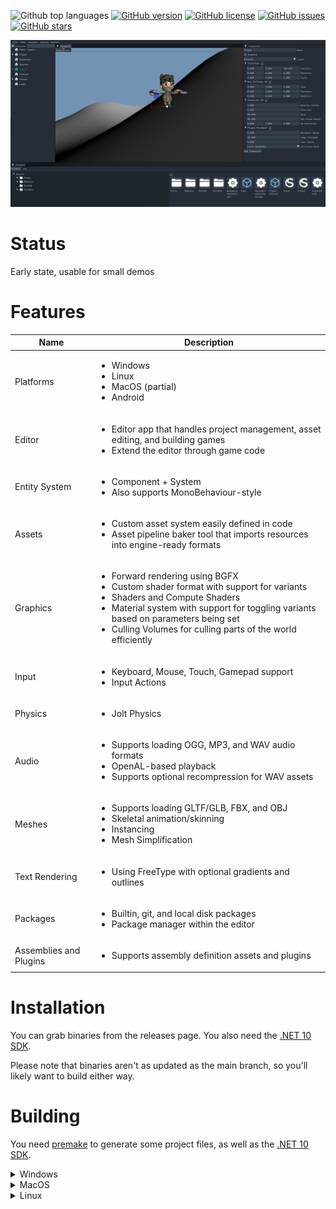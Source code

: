 ![Github top languages](https://img.shields.io/github/languages/top/staple-engine/stapleengine)
[![GitHub version](https://img.shields.io/github/v/release/staple-engine/stapleengine?include_prereleases&style=flat-square)](https://github.com/staple-engine/stapleengine/releases) 
[![GitHub license](https://img.shields.io/github/license/staple-engine/stapleengine?style=flat-square)](https://github.com/staple-engine/stapleengine/blob/main/LICENSE) 
[![GitHub issues](https://img.shields.io/github/issues/staple-engine/stapleengine?style=flat-square)](https://github.com/staple-engine/stapleengine/issues) 
[![GitHub stars](https://img.shields.io/github/stars/staple-engine/stapleengine?style=flat-square)](https://github.com/staple-engine/stapleengine/stargazers) 

![Screenshot of Staple Editor in use](Screenshots/MainSample.png)

# Status

Early state, usable for small demos

# Features

| Name | Description|
|------|------------|
| Platforms | <ul><li>Windows</li><li>Linux</li><li>MacOS (partial)</li><li>Android</li></ul>
| Editor | <ul><li>Editor app that handles project management, asset editing, and building games</li><li>Extend the editor through game code</li></ul> |
| Entity System | <ul><li>Component + System</li><li>Also supports MonoBehaviour-style</li></ul> |
| Assets | <ul><li>Custom asset system easily defined in code</li><li>Asset pipeline baker tool that imports resources into engine-ready formats</li></ul>|
| Graphics | <ul><li>Forward rendering using BGFX</li><li>Custom shader format with support for variants</li><li>Shaders and Compute Shaders</li><li>Material system with support for toggling variants based on parameters being set</li><li>Culling Volumes for culling parts of the world efficiently</li></ul> |
| Input | <ul><li>Keyboard, Mouse, Touch, Gamepad support</li><li>Input Actions</li></ul> |
| Physics | <ul><li>Jolt Physics</li></ul> |
| Audio | <ul><li>Supports loading OGG, MP3, and WAV audio formats</li><li>OpenAL-based playback</li><li>Supports optional recompression for WAV assets</li></ul> |
| Meshes | <ul><li>Supports loading GLTF/GLB, FBX, and OBJ</li><li>Skeletal animation/skinning</li><li>Instancing</li><li>Mesh Simplification</li></ul> |
| Text Rendering | <ul><li>Using FreeType with optional gradients and outlines</li></ul> |
| Packages | <ul><li>Builtin, git, and local disk packages</li><li>Package manager within the editor</li></ul> |
| Assemblies and Plugins | <ul><li>Supports assembly definition assets and plugins</li></ul> |

# Installation

You can grab binaries from the releases page. You also need the [.NET 10 SDK](https://dotnet.microsoft.com/en-us/download/dotnet/10.0).

Please note that binaries aren't as updated as the main branch, so you'll likely want to build either way.

# Building

You need [premake](https://premake.github.io/) to generate some project files, as well as the [.NET 10 SDK](https://dotnet.microsoft.com/en-us/download/dotnet/10.0).

<details>

<summary>Windows</summary>

You need visual studio 2022.

To compile dependencies, open the visual studio dev terminal, go to the `Dependencies` directory, and run `build_windows`.

After that, you will need to compile the engine, so go to `Engine` and run `build_windows.cmd`.

After building the engine, you must build the tools, so go to `Tools` and run `build_windows.cmd`.

After building the tools, go to the main folder of the repo and run `builddefaultresources.cmd` to prepare the default assets.

</details>

<details>

<summary>MacOS</summary>

You need xcode.

To compile dependencies, go to `Dependencies` and run `build_macos.sh`.

After that, you will need to compile the engine, so go to `Engine` and run `build_macos.sh` and then run `build_backends.sh`.

After that, you will need to compile the tools, so go to `Tools` and run `build_linux.sh` (yes, that's the right file).

After building the tools, go to the main folder of the repo and run `builddefaultresources.sh` to prepare the default assets. Do notice that we can't build windows direct3D shaders in macOS, so you'll be limited to OpenGL, Metal, and Vulkan there.

</details>

<details>

<summary>Linux</summary>

### Required Packages

#### Ubuntu

```bash
sudo apt install premake git build-essential libxi-dev libxinerama-dev libxrandr-dev libxcursor-dev libgl1-mesa-dev libx11-dev libgtk-3-dev cmake clang
```

##### To install .NET

```bash
wget https://dot.net/v1/dotnet-install.sh -O dotnet-install.sh
chmod +x ./dotnet-install.sh
./dotnet-install.sh --version 10.0.100-rc.1.25451.107
```

##### Don't forget to add to your shell

```bash
export DOTNET_ROOT=$HOME/.dotnet
export PATH=$PATH:$DOTNET_ROOT:$DOTNET_ROOT/tools
```

#### Arch

```bash
sudo pacman -S premake git base-devel libxi libxinerama libxcursor libx11 gtk3 cmake clang
```

##### To install .NET

```bash
wget https://dot.net/v1/dotnet-install.sh -O dotnet-install.sh
chmod +x ./dotnet-install.sh
./dotnet-install.sh --version 10.0.100-rc.1.25451.107
```

##### Don't forget to add to your shell

```bash
export DOTNET_ROOT=$HOME/.dotnet
export PATH=$PATH:$DOTNET_ROOT:$DOTNET_ROOT/tools
```

### Instructions (After required packages)

To compile dependencies, go to `Dependencies` and run `build_linux.sh`.

After that, you will need to compile the engine, so go to `Engine` and run `build_linux.sh` and then run `build_backends.sh`.

Optionally, run `make_linux_menu_entry.sh` which should add an entry on your DE's start menu in the Development category

After that, you will need to compile the tools, so go to `Tools` and run `build_linux.sh`.

After building the tools, go to the main folder of the repo and run `builddefaultresources.sh` to prepare the default assts. Do notice that we can't build windows direct3D shaders in linux, so you'll be limited to OpenGL, Metal, and Vulkan there.
</details>
